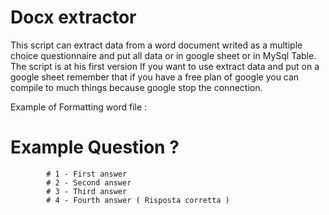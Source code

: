 # Docx extractor 

This script can extract data from a word document writed as a multiple choice questionnaire and put all data or in google sheet or in MySql Table.
The script is at his first version
If you want to use extract data and put on a google sheet remember that if you have a free plan of google you can compile to much things because google stop the connection.
 

Example of Formatting word file :

 # Example Question ?

            # 1 - First answer
            # 2 - Second answer
            # 3 - Third answer
            # 4 - Fourth answer ( Risposta corretta )

            
